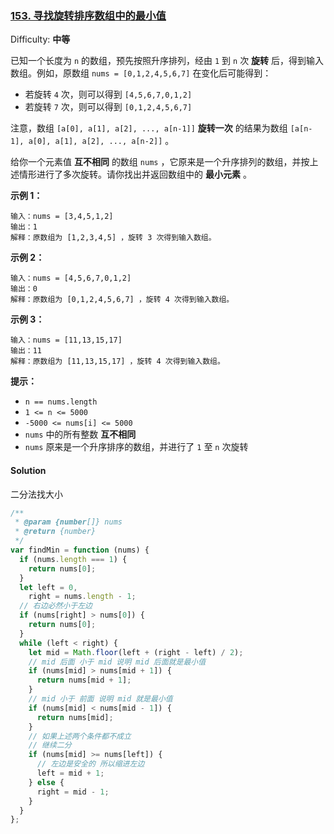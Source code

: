 ### [153\. 寻找旋转排序数组中的最小值](https://leetcode-cn.com/problems/find-minimum-in-rotated-sorted-array/)

Difficulty: **中等**

已知一个长度为 `n` 的数组，预先按照升序排列，经由 `1` 到 `n` 次 **旋转** 后，得到输入数组。例如，原数组 `nums = [0,1,2,4,5,6,7]` 在变化后可能得到：

- 若旋转 `4` 次，则可以得到 `[4,5,6,7,0,1,2]`
- 若旋转 `7` 次，则可以得到 `[0,1,2,4,5,6,7]`

注意，数组 `[a[0], a[1], a[2], ..., a[n-1]]` **旋转一次** 的结果为数组 `[a[n-1], a[0], a[1], a[2], ..., a[n-2]]` 。

给你一个元素值 **互不相同** 的数组 `nums` ，它原来是一个升序排列的数组，并按上述情形进行了多次旋转。请你找出并返回数组中的 **最小元素** 。

**示例 1：**

```
输入：nums = [3,4,5,1,2]
输出：1
解释：原数组为 [1,2,3,4,5] ，旋转 3 次得到输入数组。
```

**示例 2：**

```
输入：nums = [4,5,6,7,0,1,2]
输出：0
解释：原数组为 [0,1,2,4,5,6,7] ，旋转 4 次得到输入数组。
```

**示例 3：**

```
输入：nums = [11,13,15,17]
输出：11
解释：原数组为 [11,13,15,17] ，旋转 4 次得到输入数组。
```

**提示：**

- `n == nums.length`
- `1 <= n <= 5000`
- `-5000 <= nums[i] <= 5000`
- `nums` 中的所有整数 **互不相同**
- `nums` 原来是一个升序排序的数组，并进行了 `1` 至 `n` 次旋转

#### Solution

二分法找大小

```javascript
/**
 * @param {number[]} nums
 * @return {number}
 */
var findMin = function (nums) {
  if (nums.length === 1) {
    return nums[0];
  }
  let left = 0,
    right = nums.length - 1;
  // 右边必然小于左边
  if (nums[right] > nums[0]) {
    return nums[0];
  }
  while (left < right) {
    let mid = Math.floor(left + (right - left) / 2);
    // mid 后面 小于 mid 说明 mid 后面就是最小值
    if (nums[mid] > nums[mid + 1]) {
      return nums[mid + 1];
    }
    // mid 小于 前面 说明 mid 就是最小值
    if (nums[mid] < nums[mid - 1]) {
      return nums[mid];
    }
    // 如果上述两个条件都不成立
    // 继续二分
    if (nums[mid] >= nums[left]) {
      // 左边是安全的 所以缩进左边
      left = mid + 1;
    } else {
      right = mid - 1;
    }
  }
};
```
